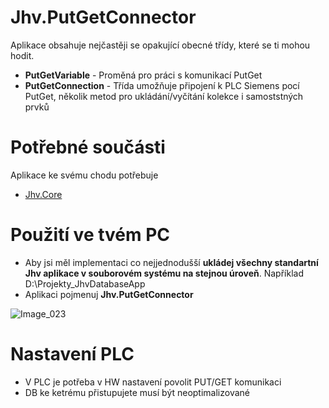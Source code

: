 Jhv.PutGetConnector
===

Aplikace obsahuje nejčastěji se opakující obecné třídy, které se ti mohou hodit.
* **PutGetVariable** - Proměná pro práci s komunikací PutGet
* **PutGetConnection** - Třída umožňuje připojení k PLC Siemens pocí PutGet, několik metod pro ukládání/vyčítání kolekce i samoststných prvků  

Potřebné součásti
==

Aplikace ke svému chodu potřebuje

* [Jhv.Core](https://gitlab.com/jhvengineering/CsharpProjects/jhv_core)

Použití ve tvém PC
=

* Aby jsi měl implementaci co nejjednodušší **ukládej všechny standartní Jhv aplikace v souborovém systému na stejnou úroveň**. Například D:\Projekty\_JhvDatabaseApp
* Aplikaci pojmenuj **Jhv.PutGetConnector**

![Image_023](/uploads/2a424215f8e28012f5bbcb646349ea0d/Image_023.png)

Nastavení PLC
==
* V PLC je potřeba v HW nastavení povolit PUT/GET komunikaci
* DB ke ketrému přistupujete musí být neoptimalizované